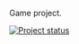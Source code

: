 Game project.

[![Project status](https://github.com/IgorShayderov/fairy-world/actions/workflows/projects-check.yml/badge.svg)](https://github.com/IgorShayderov/fairy-world/actions/workflows/projects-check.yml)